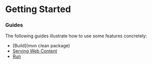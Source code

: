 # Getting Started

### Guides
The following guides illustrate how to use some features concretely:

* [Build](mvn clean package)
* [Serving Web Content](http://localhost:9090)
* [Run](mvnw)

